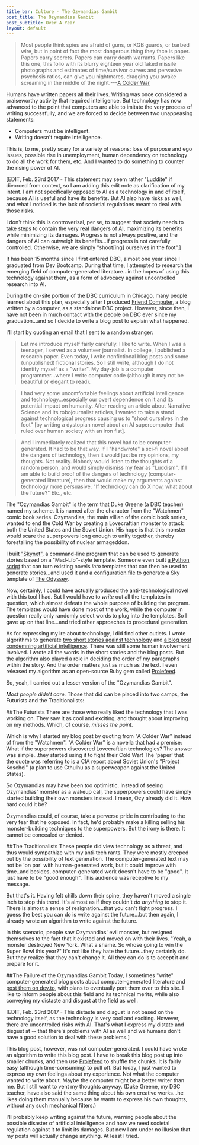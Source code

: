 ```yaml
---
title_bar: Culture - The Ozymandias Gambit
post_title: The Ozymandias Gambit
post_subtitle: Over A Year
layout: default
---
```

>Most people think spies are afraid of guns, or KGB guards, or barbed wire, but in point of fact the most dangerous thing they face is paper. Papers carry secrets. Papers can carry death warrants. Papers like this one, this folio with its blurry eighteen year old faked missile photographs and estimates of time/survivor curves and pervasive psychosis ratios, can give you nightmares, dragging you awake screaming in the middle of the night.---[A Colder War](http://www.infinityplus.co.uk/stories/colderwar.htm)

Humans have written papers all their lives. Writing was once considered a praiseworthy activity that required intelligence.  But technology has now advanced to the point that computers are able to imitate the very process of writing successfully, and we are forced to decide between two unappeasing statements:

 - Computers must be intelligent.
 - Writing doesn't require intelligence.

This is, to me, pretty scary for a variety of reasons: loss of purpose and ego issues, possible rise in unemployment, human dependency on technology to do all the work for them, etc. And I wanted to do something to counter the rising power of AI.

[EDIT, Feb. 23rd 2017 - This statement may seem rather "Luddite" if divorced from context, so I am adding this edit note as clarification of my intent. I am not specifically opposed to AI as a technology in and of itself, because AI is useful and have its benefits. But AI also have risks as well, and what I noticed is the lack of societial regulations meant to deal with those risks.

I don't think this is controverisal, per se, to suggest that society needs to take steps to contain the very real dangers of AI, maximizing its benefits while minimizing its damages. Progress is not always positive, and the dangers of AI can outweigh its benefits...if progress is not carefully controlled. Otherwise, we are simply "shoot[ing] ourselves in the foot".]

It has been 15 months since I first entered DBC, almost one year since I graduated from Dev Bootcamp. During that time, I attempted to research the emerging field of computer-generated literature...in the hopes of using this technology against them, as a form of advocacy against uncontrolled research into AI.

During the on-site portion of the DBC curriculum in Chicago, many people learned about this plan, especially after I produced [Friend Computer](https://github.com/tra38/FriendComputer), a blog written by a computer, as a standalone DBC project. However, since then, I have not been in much contact with the people on DBC ever since my graduation...and so I decide to write a blog post to explain what happened.

I'll start by quoting an email that I sent to a random stranger:

>Let me introduce myself fairly carefully. I like to write. When I was a teenager, I served as a volunteer journalist. In college, I published a research paper. Even today, I write nonfictional blog posts and some (unpublished) fictional stories. So I still write, although I do not identify myself as a "writer". My day-job is a computer programmer...where I write computer code (although it may not be beautiful or elegant to read).

>I had very some uncomfortable feelings about artificial intelligence and technology...especially our overt dependence on it and its potential impact on humanity. After reading an article about Narrative Science and its robojournalist articles, I wanted to take a stand against technological progress causing us to "shoot ourselves in the foot" [by writing a dystopian novel about an AI supercomputer that ruled over human society with an iron fist].

>And I immediately realized that this novel had to be computer-generated. It had to be that way. If I "handwrote" a sci-fi novel about the dangers of technology, then it would just be my opinions, my thoughts. Not reality. Nobody would listen to the thoughts of a random person, and would simply dismiss my fear as "Luddism". If I am able to build proof of the dangers of technology (computer-generated literature), then that would make my arguments against technology more persuasive. "If technology can do X now, what about the future?" Etc., etc.

The "Ozymandias Gambit" is the term that Duke Greene (a DBC teacher) named my scheme. It is named after the character from the "Watchmen" comic book series. Ozymandias, the main villian of the comic book series, wanted to end the Cold War by creating a Lovecraftian monster to attack both the United States and the Soviet Union. His hope is that this monster would scare the superpowers long enough to unify together, thereby forestalling the possibility of nuclear armageddon.

I built ["Skynet"](https://github.com/tra38/Skynet), a command-line program that can be used to generate stories based on a "Mad-Lib"-style template. Someone even built [a Python script](https://github.com/enkiv2/Skynet/blob/master/txt2sky.py) that can turn existing novels *into* templates that can then be used to generate stories...and used it and [a configuration file](https://github.com/enkiv2/Skynet/blob/master/odyssey.dict) to generate a Sky template of [The Odyssey](https://github.com/enkiv2/Skynet/blob/master/odyssey.sky).

Now, certainly, I could have actually produced the anti-technological novel with this tool I had. But I would have to *write* out all the templates in question, which almost defeats the whole purpose of building the program. The templates would have done most of the work, while the computer in question really only randomly select words to plug into the templates. So I gave up on that line...and tried other approaches to procedural generation.

As for expressing my ire about technology, I did find other outlets. I wrote algorithms to generate [two short stories against technology](https://medium.com/laughter-in-the-singularity) and [a blog post condemning artificial intelligence](tra38.github.io/blog/ai3.html). There was still some human involvement involved. I wrote all the words in the short stories and the blog posts. But the algorithm also played a role in deciding the order of my paragraphs within the story. And the order matters just as much as the text. I even released my algorithm as an open-source Ruby gem called [Prolefeed](https://github.com/tra38/Prolefeed).

So, yeah, I carried out a lesser version of the "Ozymandias Gambit".

*Most people didn't care.* Those that did can be placed into two camps, the Futurists and the Traditionalists:

##The Futurists
There are those who really liked the technology that I was working on. They saw it as cool and exciting, and thought about improving on my methods. Which, of course, *misses the point.*

Which is why I started my blog post by quoting from "A Colder War" instead of from the "Watchmen". "A Colder War" is a novella that had a premise: What if the superpowers discovered Lovecraftian technologies? The answer was simple...they started using it to fight their Cold War! The 'paper' that the quote was referring to is a CIA report about Soviet Union's "Project Koschei" (a plan to use Cthulhu as a superweapon against the United States).

So Ozymandias may have been too optimistic. Instead of seeing Ozymandias' monster as a wakeup call, the superpowers could have simply started building their own monsters instead. I mean, Ozy already did it. How hard could it be?

Ozymandias could, of course, take a perverse pride in contributing to the very fear that he opposed. In fact, he'd probably make a killing selling his monster-building techniques to the superpowers. But the irony is there. It cannot be concealed or denied.

##The Traditionalists
These people did view technology as a threat, and thus would sympathize with my anti-tech rants. They were mostly creeped out by the possibility of text generation. The computer-generated text may not be 'on par' with human-generated work, but it could improve with time..and besides, computer-generated work doesn't have to be "good". It just have to be "good enough". This audience was receptive to my message.

But that's it. Having felt chills down their spine, they haven't moved a single inch to stop this trend. It's almost as if they couldn't *do anything* to stop it. There is almost a sense of resignation...that you can't fight progress. I guess the best you can do is write against the future...but then again, I already wrote an algorithm to write against the future.

In this scenario, people saw Ozymandias' evil monster, but resigned themselves to the fact that it existed and moved on with their lives. "Yeah, a monster destroyed New York. What a shame. So whose going to win the Super Bowl this year?" It's not like they hate the future...they certainly do. But they realize that they can't change it. All they can do is to accept it and prepare for it.

##The Failure of the Ozymandias Gambit
Today, I sometimes "write" computer-generated blog posts about computer-generated literature and [post them on dev.to](https://dev.to/tra), with plans to eventually port them over to this site. I like to inform people about this field and its technical merits, while also conveying my distaste and disgust at the field as well.

[EDIT, Feb. 23rd 2017 - This distaste and disgust is not based on the technology itself, as the technology is very cool and exciting. However, there are uncontrolled risks with AI. That's what I express my distate and disgust at -- that there's problems with AI as well and we humans don't have a good solution to deal with these problems.]

This blog post, however, was not computer-generated. I could have wrote an algorithm to write this blog post. I have to break this blog post up into smaller chunks, and then use [Prolefeed](https://github.com/tra38/Prolefeed) to shuffle the chunks. It is fairly easy (although time-consuming) to pull off. But today, I just wanted to express *my* own feelings about my experience. Not what the computer wanted to write about. Maybe the computer might be a better writer than me. But I still want to vent my thoughts anyway. (Duke Greene, my DBC teacher, have also said the same thing about his own creative works...he likes doing them manually because he wants to express his own thoughts, without any such mechanical filters.)

I'll probably keep writing against the future, warning people about the possible disaster of artificial intelligence and how we need societal regulation against it to limit its damages. But now I am under no illusion that my posts will actually change anything. At least I tried.